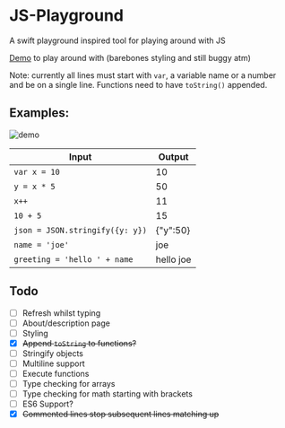 # JS-Playground
A swift playground inspired tool for playing around with JS

[Demo](http://rossmackay.co/JS-Playground/) to play around with (barebones styling and still buggy atm)

Note: currently all lines must start with `var`, a variable name or a number and be on a single line. Functions need to have `toString()` appended.

## Examples:
![demo](https://cloud.githubusercontent.com/assets/2717635/7338316/4085acac-ec40-11e4-90f3-258d71db0feb.gif)

Input                            | Output
-------------------------------- | -------------
`var x = 10`                     | 10
`y = x * 5`                      | 50
`x++`                            | 11
`10 + 5`                         | 15
`json = JSON.stringify({y: y})`  | {"y":50}
`name = 'joe'`                   | joe
`greeting = 'hello ' + name`     | hello joe

## Todo
- [ ] Refresh whilst typing
- [ ] About/description page
- [ ] Styling
- [x] ~~Append `toString` to functions?~~
- [ ] Stringify objects
- [ ] Multiline support
- [ ] Execute functions
- [ ] Type checking for arrays
- [ ] Type checking for math starting with brackets
- [ ] ES6 Support?
- [x] ~~Commented lines stop subsequent lines matching up~~
